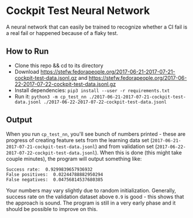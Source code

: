 # Cockpit Test Neural Network

A neural network that can easily be trained to recognize whether a CI fail is a real fail or happened because of a flaky test.

## How to Run

* Clone this repo && cd to its directory
* Download https://stefw.fedorapeople.org/2017-06-21-2017-07-21-cockpit-test-data.jsonl.gz and https://stefw.fedorapeople.org/2017-06-22-2017-07-22-cockpit-test-data.jsonl.gz
* Install dependencies: `pip3 install --user -r requirements.txt`
* Run it: `python3 -m cp_test_nn ./2017-06-21-2017-07-21-cockpit-test-data.jsonl ./2017-06-22-2017-07-22-cockpit-test-data.jsonl`

## Output

When you run `cp_test_nn`, you'll see bunch of numbers printed - these are progress of creating feature sets from the learning data set (`2017-06-21-2017-07-21-cockpit-test-data.jsonl`) and from validation set (`2017-06-22-2017-07-22-cockpit-test-data.jsonl`). When this is done (this might take couple minutes), the program will output something like:

```
Success rate:  0.9299839657936932
False positives:  0.02244788882950294
False negatives:  0.04756814537680385
```

Your numbers may vary slightly due to random initialization. Generally, success rate on the validation dataset above `0.9` is good - this shows that the approach is sound. The program is still in a very early phase and it should be possible to improve on this.
